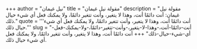 +++
author = "نيل غيمان"
title = "مقولة نيل غيمان"
description = "مقولة نيل غيمان: أنت دائمًا أنت، وهذا لا يتغير، وأنت تتغير دائمًا، ولا يمكنك فعل أي شيء حيال ذلك."
quote = '''أنت دائمًا أنت، وهذا لا يتغير، وأنت تتغير دائمًا، ولا يمكنك فعل أي شيء حيال ذلك.'''
slug = "أنت-دائمًا-أنت،-وهذا-لا-يتغير،-وأنت-تتغير-دائمًا،-ولا-يمكنك-فعل-أي-شيء-حيال-ذلك"
+++
أنت دائمًا أنت، وهذا لا يتغير، وأنت تتغير دائمًا، ولا يمكنك فعل أي شيء حيال ذلك.
